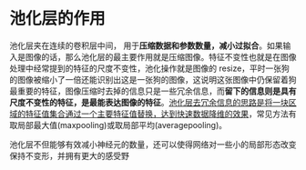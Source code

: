 # 池化层的作用




池化层夹在连续的卷积层中间，  用于**压缩数据和参数数量，减小过拟合**。如果输入是图像的话，那么池化层的最主要作用就是压缩图像。特征不变性也就是在图像处理中经常提到的特征的尺度不变性，池化操作就是图像的 resize，平时一张狗的图像被缩小了一倍还能识别出这是一张狗的图像，这说明这张图像中仍保留着狗最重要的特征，图像压缩时去掉的信息只是一些冗余信息，而**留下的信息则是具有尺度不变性的特征，是最能表达图像的特征**。<u>池化层去冗余信息的思路是将一块区域的特征值集合通过一个主要特征值替换，达到快速数据降维的效果</u>，常见方法有取局部最大值(maxpooling)或取局部平均(averagepooling)。

池化层不但能够有效减小神经元的数量，还可以使得网络对一些小的局部形态改变保持不变形，并拥有更大的感受野
